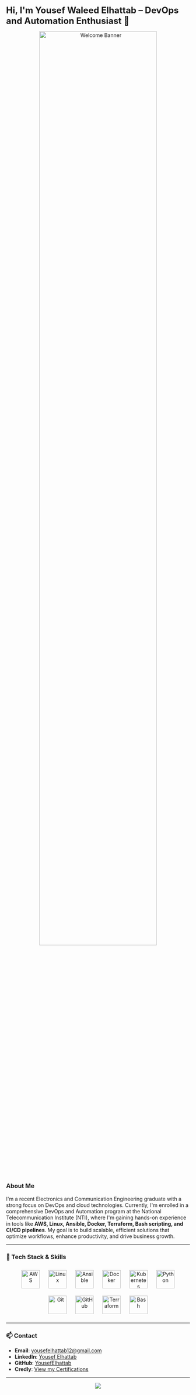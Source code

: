 ## <div align="center">
<strong style="font-size: 24px;">Hi, I'm Yousef Waleed Elhattab – DevOps and Automation Enthusiast 🚀</strong>
</div>

<div align="center">
<img src="https://user-images.githubusercontent.com/99184393/203081431-e18c63f7-9e26-4e6c-bdb6-498f5e9eb1b8.png" align="center" style="width: 80%" alt="Welcome Banner" />
</div>

### About Me
I'm a recent Electronics and Communication Engineering graduate with a strong focus on DevOps and cloud technologies. Currently, I'm enrolled in a comprehensive DevOps and Automation program at the National Telecommunication Institute (NTI), where I'm gaining hands-on experience in tools like **AWS, Linux, Ansible, Docker, Terraform, Bash scripting, and CI/CD pipelines**. My goal is to build scalable, efficient solutions that optimize workflows, enhance productivity, and drive business growth.

---

### 🔧 Tech Stack & Skills
<div align="center">  
    <a href="https://aws.amazon.com/" target="_blank"><img style="margin: 10px" src="https://upload.wikimedia.org/wikipedia/commons/9/93/Amazon_Web_Services_Logo.svg" alt="AWS" height="50" /></a>  
    <a href="https://www.linux.org/" target="_blank"><img style="margin: 10px" src="https://upload.wikimedia.org/wikipedia/commons/3/35/Tux.svg" alt="Linux" height="50" /></a>  
    <a href="https://www.ansible.com/" target="_blank"><img style="margin: 10px" src="https://upload.wikimedia.org/wikipedia/commons/2/24/Ansible_logo.svg" alt="Ansible" height="50" /></a>  
    <a href="https://www.docker.com/" target="_blank"><img style="margin: 10px" src="https://www.docker.com/wp-content/uploads/2022/03/Moby-logo.png" alt="Docker" height="50" /></a>  
    <a href="https://kubernetes.io/" target="_blank"><img style="margin: 10px" src="https://upload.wikimedia.org/wikipedia/commons/thumb/3/39/Kubernetes_logo_without_workmark.svg/1234px-Kubernetes_logo_without_workmark.svg.png" alt="Kubernetes" height="50" /></a>
    <a href="https://www.python.org/" target="_blank"><img style="margin: 10px" src="https://upload.wikimedia.org/wikipedia/commons/c/c3/Python-logo-notext.svg" alt="Python" height="50" /></a>  
    <a href="https://www.git-scm.com/" target="_blank"><img style="margin: 10px" src="https://upload.wikimedia.org/wikipedia/commons/e/e0/Git-logo.svg" alt="Git" height="50" /></a>  
    <a href="https://github.com/" target="_blank"><img style="margin: 10px" src="https://upload.wikimedia.org/wikipedia/commons/9/91/Octicons-mark-github.svg" alt="GitHub" height="50" /></a>  
    <a href="https://www.terraform.io/" target="_blank"><img style="margin: 10px" src="https://icon.icepanel.io/Technology/svg/HashiCorp-Terraform.svg" alt="Terraform" height="50" /></a>  
    <a href="https://en.wikipedia.org/wiki/Bash_(Unix)" target="_blank"><img style="margin: 10px" src="https://icon.icepanel.io/Technology/png-shadow-512/Bash.png" alt="Bash" height="50" /></a>  
</div>

---

### 📫 Contact
- **Email**: [yousefelhattab12@gmail.com](mailto:yousefelhattab12@gmail.com)
- **LinkedIn**: [Yousef Elhattab](https://linkedin.com/in/yousef-elhattab)
- **GitHub**: [YousefElhattab](https://github.com/yousefelhattab)
- **Credly**: [View my Certifications](https://www.credly.com/users/yousef-elhattab)

---

<div align="center">
<img src="https://komarev.com/ghpvc/?username=yousefelhattab&&style=flat-square" align="center" />
</div>
